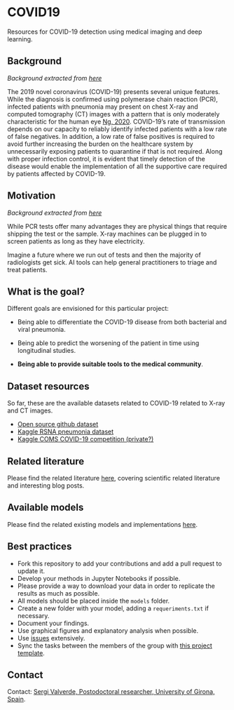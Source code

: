 # COVID19

Resources for COVID-19 detection using medical imaging and deep
learning.

## Background

*Background extracted from
[here](https://github.com/ieee8023/covid-chestxray-dataset)*

The 2019 novel coronavirus (COVID-19) presents several unique features. While the diagnosis is confirmed using polymerase chain reaction (PCR), infected patients with pneumonia may present on chest X-ray and computed tomography (CT) images with a pattern that is only moderately characteristic for the human eye [Ng, 2020](https://pubs.rsna.org/doi/10.1148/ryct.2020200034). COVID-19’s rate of transmission depends on our capacity to reliably identify infected patients with a low rate of false negatives. In addition, a low rate of false positives is required to avoid further increasing the burden on the healthcare system by unnecessarily exposing patients to quarantine if that is not required. Along with proper infection control, it is evident that timely detection of the disease would enable the implementation of all the supportive care required by patients affected by COVID-19.

## Motivation

*Background extracted from
[here](https://github.com/ieee8023/covid-chestxray-dataset)*

While PCR tests offer many advantages they are physical things that require shipping the test or the sample. X-ray machines can be plugged in to screen patients as long as they have electricity.

Imagine a future where we run out of tests and then the majority of radiologists get sick. AI tools can help general practitioners to triage and treat patients.

## What is the goal?

Different goals are envisioned for this particular project:

* Being able to differentiate the COVID-19 disease from both bacterial
  and viral pneumonia.

* Being able to predict the worsening of the patient in time using
  longitudinal studies.

* __Being able to provide suitable tools to the medical
    community__.


##  Dataset resources

So far, these are the available datasets related to COVID-19 related
to X-ray and CT images.

* [Open source github dataset](https://github.com/ieee8023/covid-chestxray-dataset)
* [Kaggle RSNA pneumonia dataset](https://www.kaggle.com/c/rsna-pneumonia-detection-challenge)
* [Kaggle COMS COVID-19 competition (private?)](https://www.kaggle.com/c/4771-sp20-covid/overview)


## Related literature

Please find the related literature [here](./literature.md),
covering scientific related literature and interesting blog posts.

## Available models

Please find the related existing models and implementations [here](./models.md).


## Best practices
* Fork this repository to add your contributions and add a pull
  request to update it.
* Develop your methods in Jupyter Notebooks if possible.
* Please provide a way to download your data in order to replicate the
  results as much as possible.
* All models should be placed inside the `models` folder.
* Create a new folder with your model, adding a `requeriments.txt` if
  necessary.
* Document your findings.
* Use graphical figures and explanatory analysis when possible.
* Use [issues](https://github.com/NIC-VICOROB/COVID19/issues)
    extensively.
* Sync the tasks between the members of the group with [this project template](https://github.com/NIC-VICOROB/COVID19/projects/1?add_cards_query=is%3Aopen).



## Contact
Contact: [Sergi Valverde, Postodoctoral researcher, University of
Girona, Spain](https://github.com/sergivalverde).
